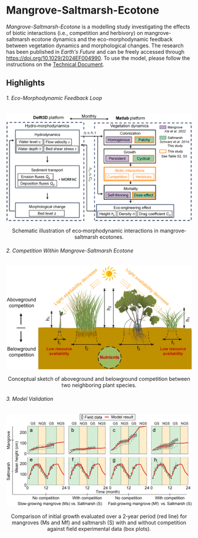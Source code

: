 # Mangrove-Saltmarsh-Ecotone
_Mangrove-Saltmarsh-Ecotone_ is a modelling study investigating the effects of biotic interactions (i.e., competition and herbivory) on mangrove-saltmarsh ecotone dynamics and the eco-morphodynamic feedback between vegetation dynamics and morphological changes. 
The research has been published in _Earth's Future_ and can be freely accessed through https://doi.org/10.1029/2024EF004990.
To use the model, please follow the instructions on the [Technical Document](Technical_Documents.pdf).

## Highlights
###### 1. Eco-Morphodynamic Feedback Loop
<p align="center" width="100%">
    <img src="figs/fig1.png" width="600">
</p>

<div align="center">
  Schematic illustration of eco‐morphodynamic interactions in mangrove‐saltmarsh ecotones.
</div> 

###### 2. Competition Within Mangrove-Saltmarsh Ecotone
<p align="center" width="100%">
    <img src="figs/fig2.png" width="600">
</p>

<div align="center">
  Conceptual sketch of aboveground and belowground competition between two neighboring plant species.
</div> 

###### 3. Model Validation
<p align="center" width="100%">
    <img src="figs/fig3.png" width="600">
</p>

<div align="center">
  Comparison of initial growth evaluated over a 2‐year period (red line) for mangroves (Ms and Mf) and saltmarsh (S) with and without competition against field experimental data (box plots).
</div> 
